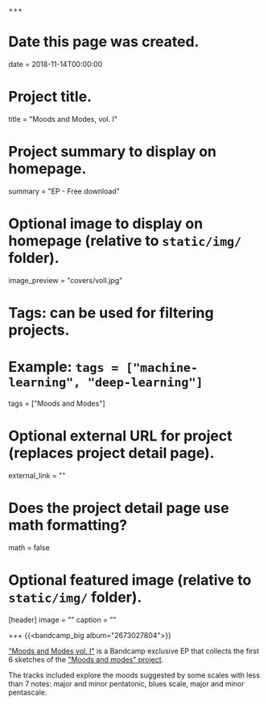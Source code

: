+++
# Date this page was created.
date = 2018-11-14T00:00:00

# Project title.
title = "Moods and Modes, vol. I"

# Project summary to display on homepage.
summary = "EP - Free download"

# Optional image to display on homepage (relative to `static/img/` folder).
image_preview = "covers/volI.jpg"

# Tags: can be used for filtering projects.
# Example: `tags = ["machine-learning", "deep-learning"]`
tags = ["Moods and Modes"]

# Optional external URL for project (replaces project detail page).
external_link = ""

# Does the project detail page use math formatting?
math = false

# Optional featured image (relative to `static/img/` folder).
[header]
image = ""
caption = ""

+++
{{<bandcamp_big album="2673027804">}}

["Moods and Modes vol. I"](https://skeeboo.bandcamp.com/album/moods-and-modes-vol-1) is a Bandcamp exclusive EP that collects the first 6 sketches of the ["Moods and modes" project](/post/moods_and_modes).

The tracks included explore the moods suggested by some scales with less than 7 notes: major and minor pentatonic, blues scale, major and minor pentascale.
